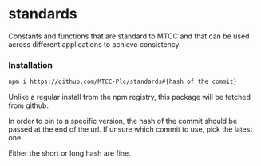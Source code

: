 # standards

Constants and functions that are standard to MTCC and that can be used across different applications to achieve consistency.

### Installation

```sh
npm i https://github.com/MTCC-Plc/standards#{hash of the commit}
```

Unlike a regular install from the npm registry, this package will be fetched from github.

In order to pin to a specific version, the hash of the commit should be passed at the end of the url. If unsure which commit to use, pick the latest one.

Either the short or long hash are fine.
